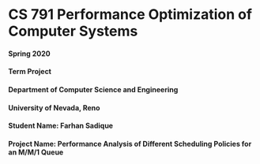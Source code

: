# CS 791 Performance Optimization of Computer Systems
#### Spring 2020
#### Term Project
#### Department of Computer Science and Engineering
#### University of Nevada, Reno
#### Student Name: Farhan Sadique
#### Project Name: Performance Analysis of Different Scheduling Policies for an M/M/1 Queue